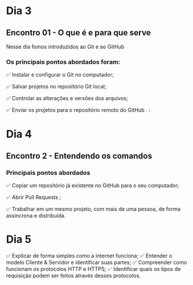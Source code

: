 # Dia 3

## Encontro 01 - O que é e para que serve

Nesse dia fomos introduzidos ao Git e ao GitHub

### Os principais pontos abordados foram:

:white_check_mark: Instalar e configurar o Git no computador;

:white_check_mark: Salvar projetos no repositório Git local;

:white_check_mark: Controlar as alterações e versões dos arquivos;

:white_check_mark: Enviar os projetos para o repositório remoto do GitHub .
:

# Dia 4

## Encontro 2 - Entendendo os comandos

### Principais pontos abordados

:white_check_mark: Copiar um repositório já existente no GitHub para o seu computador;

:white_check_mark: Abrir Pull Requests ;

:white_check_mark: Trabalhar em um mesmo projeto, com mais de uma pessoa, de forma assíncrona e distribuída.

# Dia 5

:white_check_mark: Explicar de forma simples como a internet funciona;
:white_check_mark: Entender o modelo Cliente & Servidor e identificar suas partes;
:white_check_mark: Compreender como funcionam os protocolos HTTP e HTTPS;
:white_check_mark: Identificar quais os tipos de requisição podem ser feitos através desses protocolos.
